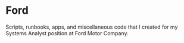 # Ford
Scripts, runbooks, apps, and miscellaneous code that I created for my Systems Analyst position at Ford Motor Company.
